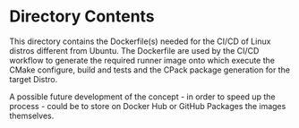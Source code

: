 # Directory Contents

This directory contains the Dockerfile(s) needed for the CI/CD of Linux distros
different from Ubuntu. The Dockerfile are used by the CI/CD workflow to
generate the required runner image onto which execute the CMake configure,
build and tests and the CPack package generation for the target Distro.

A possible future development of the concept - in order to speed up the process -
could be to store on Docker Hub or GitHub Packages the images themselves.